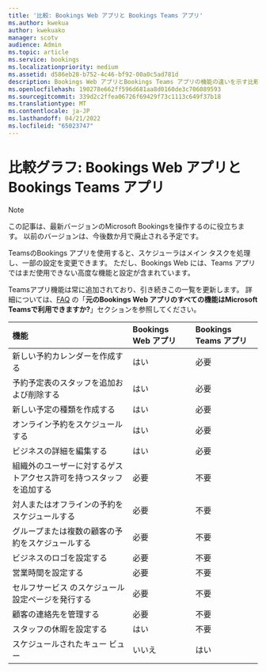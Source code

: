 ```yaml
---
title: '比較: Bookings Web アプリと Bookings Teams アプリ'
ms.author: kwekua
author: kwekuako
manager: scotv
audience: Admin
ms.topic: article
ms.service: bookings
ms.localizationpriority: medium
ms.assetid: d586eb28-b752-4c46-bf92-00a0c5ad781d
description: Bookings Web アプリとBookings Teams アプリの機能の違いを示す比較グラフ。
ms.openlocfilehash: 190278e662ff596d681aa8d0160de3c706089593
ms.sourcegitcommit: 339d2c2ffea06726f69429f73c1113c649f37b18
ms.translationtype: MT
ms.contentlocale: ja-JP
ms.lasthandoff: 04/21/2022
ms.locfileid: "65023747"
---
```

# <a name="comparison-chart-bookings-web-app-vs-bookings-teams-app"></a>比較グラフ: Bookings Web アプリと Bookings Teams アプリ

> [!NOTE]
> この記事は、最新バージョンのMicrosoft Bookingsを操作するのに役立ちます。 以前のバージョンは、今後数か月で廃止される予定です。

TeamsのBookings アプリを使用すると、スケジューラはメイン タスクを処理し、一部の設定を変更できます。 ただし、Bookings Web には、Teams アプリではまだ使用できない高度な機能と設定が含まれています。

Teamsアプリ機能は常に追加されており、引き続きこの一覧を更新します。 詳細については、[FAQ](bookings-faq.yml) の「**元のBookings Web アプリのすべての機能はMicrosoft Teamsで利用できますか?**」セクションを参照してください。

| 機能 | Bookings Web アプリ | Bookings Teams アプリ |
|:---|:---|:---|
| 新しい予約カレンダーを作成する | はい | 必要 |
| 予約予定表のスタッフを追加および削除する | はい | 必要 |
| 新しい予定の種類を作成する | はい | 必要 |
| オンライン予約をスケジュールする | はい | 必要 |
| ビジネスの詳細を編集する | はい | 必要 |
| 組織外のユーザーに対するゲストアクセス許可を持つスタッフを追加する | 必要 | 不要 |
| 対人またはオフラインの予約をスケジュールする | 必要 | 不要 |
| グループまたは複数の顧客の予約をスケジュールする | 必要 | 不要 |
| ビジネスのロゴを設定する | 必要 | 不要 |
| 営業時間を設定する | 必要 | 不要 |
| セルフサービス のスケジュール設定ページを発行する | 必要 | 不要 |
| 顧客の連絡先を管理する | 必要 | 不要 |
| スタッフの休暇を設定する | はい | 不要 |
| スケジュールされたキュー ビュー | いいえ | はい |
